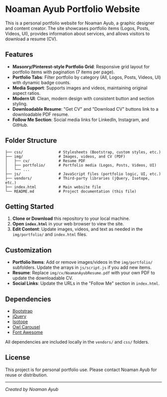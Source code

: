 # Noaman Ayub Portfolio Website

This is a personal portfolio website for Noaman Ayub, a graphic designer and content creator. The site showcases portfolio items (Logos, Posts, Videos, UI), provides information about services, and allows visitors to download a resume (CV).

## Features
- **Masonry/Pinterest-style Portfolio Grid**: Responsive grid layout for portfolio items with pagination (7 items per page).
- **Portfolio Tabs**: Filter portfolio by category (All, Logos, Posts, Videos, UI) with dynamic badge counts.
- **Media Support**: Supports images and videos, maintaining original aspect ratios.
- **Modern UI**: Clean, modern design with consistent button and section styling.
- **Downloadable Resume**: "Get CV" and "Download CV" buttons link to a downloadable PDF resume.
- **Follow Me Section**: Social media links for LinkedIn, Instagram, and GitHub.

## Folder Structure
```
├── css/                # Stylesheets (Bootstrap, custom styles, etc.)
├── img/                # Images, videos, and CV (PDF)
│   ├── cv/             # Resume PDF
│   ├── portfolio/      # Portfolio media (Logos, Posts, Videos, UI)
│   └── ...
├── js/                 # JavaScript files (portfolio logic, UI, etc.)
├── vendors/            # Third-party libraries (jQuery, Isotope, etc.)
├── index.html          # Main website file
└── README.md           # Project documentation (this file)
```

## Getting Started
1. **Clone or Download** this repository to your local machine.
2. **Open `index.html`** in your web browser to view the site.
3. **Edit Content**: Update images, videos, and text as needed in the `img/portfolio/` and `index.html` files.

## Customization
- **Portfolio Items**: Add or remove images/videos in the `img/portfolio/` subfolders. Update the arrays in `js/script.js` if you add new items.
- **Resume**: Replace `img/cv/NoamanAyubResume.pdf` with your own PDF to update the downloadable CV.
- **Social Links**: Update the URLs in the "Follow Me" section in `index.html`.

## Dependencies
- [Bootstrap](https://getbootstrap.com/)
- [jQuery](https://jquery.com/)
- [Isotope](https://isotope.metafizzy.co/)
- [Owl Carousel](https://owlcarousel2.github.io/OwlCarousel2/)
- [Font Awesome](https://fontawesome.com/)

All dependencies are included locally in the `vendors/` and `css/` folders.

## License
This project is for personal portfolio use. Please contact Noaman Ayub for reuse or distribution.

---

*Created by Noaman Ayub*
